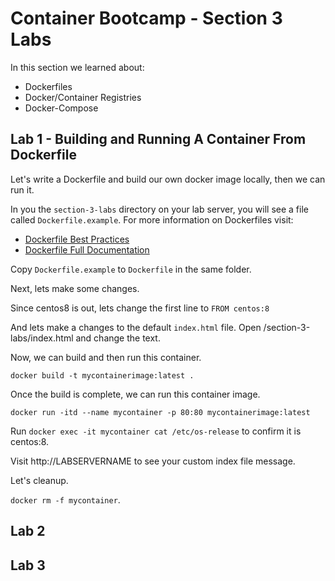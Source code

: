# Container Bootcamp - Section 3 Labs

In this section we learned about:

* Dockerfiles
* Docker/Container Registries
* Docker-Compose


## Lab 1 - Building and Running A Container From Dockerfile

Let's write a Dockerfile and build our own docker image locally, then we can run it.

In you the `section-3-labs` directory on your lab server, you will see a file called `Dockerfile.example`. For more information on Dockerfiles visit:

* [Dockerfile Best Practices](https://docs.docker.com/engine/reference/builder/)
* [Dockerfile Full Documentation](https://docs.docker.com/engine/reference/builder/)

Copy `Dockerfile.example` to `Dockerfile` in the same folder.

Next, lets make some changes.

Since centos8 is out, lets change the first line to `FROM centos:8`

And lets make a changes to the default `index.html` file. Open /section-3-labs/index.html and change the text.

Now, we can build and then run this container.

`docker build -t mycontainerimage:latest .`

Once the build is complete, we can run this container image.

`docker run -itd --name mycontainer -p 80:80 mycontainerimage:latest`

Run `docker exec -it mycontainer cat /etc/os-release` to confirm it is centos:8.

Visit http://LABSERVERNAME to see your custom index file message.

Let's cleanup.

`docker rm -f mycontainer`.

## Lab 2

## Lab 3

